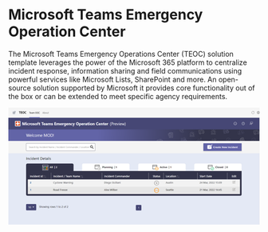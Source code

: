 # Microsoft Teams Emergency Operation Center

The Microsoft Teams Emergency Operations Center (TEOC) solution template leverages the power of the Microsoft 365 platform to centralize incident response, information sharing and field communications using powerful services like Microsoft Lists, SharePoint and more. An open-source solution supported by Microsoft it provides core functionality out of the box or can be extended to meet specific agency requirements.

![TEOC Screen](./Images/Dashboard.png)   